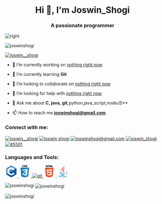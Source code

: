 <h1 align="center">Hi 👋, I'm Joswin_Shogi</h1>
<h3 align="center">A passionate programmer</h3>
<img src="https://camo.githubusercontent.com/ce3a4e7a6ec90f401d6dfd4865da0cc60f0647ee1dec12eb62550e489346f825/68747470733a2f2f7777772e636f6465636f726e6572732e636f6d2f77702d636f6e74656e742f75706c6f6164732f323031382f30352f73656e696f722d66726f6e742d656e642d646576656c6f7065722d6f70656e696e67732d312e676966" alt="right" align "right" data-canonical-src="https://www.codecorners.com/wp-content/uploads/2018/05/senior-front-end-developer-openings-1.gif" style="max-width: 100%; display: inline-block;" data-target="animated-image.originalImage">

<p align="left"> <img src="https://komarev.com/ghpvc/?username=joswinshogi&label=Profile%20views&color=0e75b6&style=flat" alt="joswinshogi" /> </p>

<p align="left"> <a href="https://twitter.com/joswin__shogi" target="blank"><img src="https://img.shields.io/twitter/follow/joswin__shogi?logo=twitter&style=for-the-badge" alt="joswin__shogi" /></a> </p>

- 🔭 I’m currently working on [nothing right now](nil)

- 🌱 I’m currently learning **Git**

- 👯 I’m looking to collaborate on [nothing right now](nil)

- 🤝 I’m looking for help with [nothing right now](nil)

- 💬 Ask me about **C, java, git**,python,java_script,nodeJS**

- 📫 How to reach me **joswinshogi@gmail.com**

<h3 align="left">Connect with me:</h3>
<p align="left">
<a href="https://twitter.com/joswin__shogi" target="blank"><img align="center" src="https://raw.githubusercontent.com/rahuldkjain/github-profile-readme-generator/master/src/images/icons/Social/twitter.svg" alt="joswin__shogi" height="30" width="40" /></a>
<a href="https://linkedin.com/in/joswin shogi" target="blank"><img align="center" src="https://raw.githubusercontent.com/rahuldkjain/github-profile-readme-generator/master/src/images/icons/Social/linked-in-alt.svg" alt="joswin shogi" height="30" width="40" /></a>
<a href="https://stackoverflow.com/users/joswinshogi@gmail.com" target="blank"><img align="center" src="https://raw.githubusercontent.com/rahuldkjain/github-profile-readme-generator/master/src/images/icons/Social/stack-overflow.svg" alt="joswinshogi@gmail.com" height="30" width="40" /></a>
<a href="https://instagram.com/joswin_shogi" target="blank"><img align="center" src="https://raw.githubusercontent.com/rahuldkjain/github-profile-readme-generator/master/src/images/icons/Social/instagram.svg" alt="joswin_shogi" height="30" width="40" /></a>
<a href="https://discord.gg/#5501" target="blank"><img align="center" src="https://raw.githubusercontent.com/rahuldkjain/github-profile-readme-generator/master/src/images/icons/Social/discord.svg" alt="#5501" height="30" width="40" /></a>
</p>

<h3 align="left">Languages and Tools:</h3>
<p align="left"> <a href="https://www.cprogramming.com/" target="_blank" rel="noreferrer"> <img src="https://raw.githubusercontent.com/devicons/devicon/master/icons/c/c-original.svg" alt="c" width="40" height="40"/> </a> <a href="https://www.w3schools.com/css/" target="_blank" rel="noreferrer"> <img src="https://raw.githubusercontent.com/devicons/devicon/master/icons/css3/css3-original-wordmark.svg" alt="css3" width="40" height="40"/> </a> <a href="https://git-scm.com/" target="_blank" rel="noreferrer"> <img src="https://www.vectorlogo.zone/logos/git-scm/git-scm-icon.svg" alt="git" width="40" height="40"/> </a> <a href="https://www.w3.org/html/" target="_blank" rel="noreferrer"> <img src="https://raw.githubusercontent.com/devicons/devicon/master/icons/html5/html5-original-wordmark.svg" alt="html5" width="40" height="40"/> </a> <a href="https://www.java.com" target="_blank" rel="noreferrer"> <img src="https://raw.githubusercontent.com/devicons/devicon/master/icons/java/java-original.svg" alt="java" width="40" height="40"/> </a> </p>

<p><img align="left" src="https://github-readme-stats.vercel.app/api/top-langs?username=joswinshogi&show_icons=true&locale=en&layout=compact" alt="joswinshogi" /></p>

<p>&nbsp;<img align="center" src="https://github-readme-stats.vercel.app/api?username=joswinshogi&show_icons=true&locale=en" alt="joswinshogi" /></p>

<p><img align="center" src="https://github-readme-streak-stats.herokuapp.com/?user=joswinshogi&" alt="joswinshogi" /></p>
